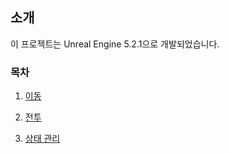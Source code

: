 ## 소개

이 프로젝트는 Unreal Engine 5.2.1으로 개발되었습니다.

### 목차

1. [이동]([https://google.com](https://github.com/users/wjh6052/projects/3/views/1?pane=issue&itemId=70189459))

2. [전투](https://github.com/users/wjh6052/projects/3/views/1?pane=issue&itemId=70202325)

3. [상태 관리](https://github.com/users/wjh6052/projects/3/views/1?pane=issue&itemId=70203199)
